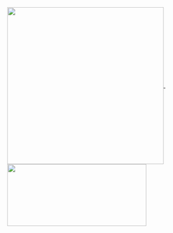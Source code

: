 <a href="https://github.com/anuraghazra/github-readme-stats">
  <img align="center" width="360" src="https://github-readme-stats.vercel.app/api?username=malhuda&hide_border=true&show_icons=true&theme=tokyonight" />
</a>
&nbsp;&nbsp;&nbsp;&nbsp;
<a href="https://github.com/anuraghazra/github-readme-stats">
  <img align="center" width="320" height="141.81" src="https://github-readme-stats.vercel.app/api/top-langs/?username=malhuda&layout=compact&hide_border=true&show_icons=true&theme=tokyonight" />
</a>
